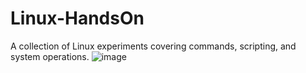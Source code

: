 # Linux-HandsOn
A collection of Linux experiments covering commands, scripting, and system operations.
![image](https://github.com/user-attachments/assets/cec8d2ca-ed47-4920-9ad5-c1d09d5f24a8)
